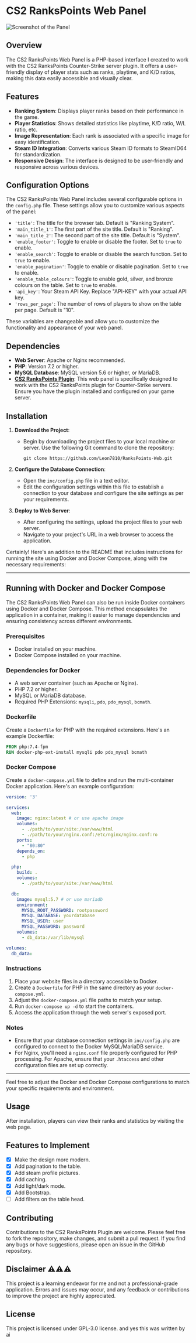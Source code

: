 # CS2 RanksPoints Web Panel

![Screenshot of the Panel](ranks/panel_3.png)

## Overview

The CS2 RanksPoints Web Panel is a PHP-based interface I created to work with the CS2 RanksPoints Counter-Strike server plugin. It offers a user-friendly display of player stats such as ranks, playtime, and K/D ratios, making this data easily accessible and visually clear.

## Features

- **Ranking System**: Displays player ranks based on their performance in the game.
- **Player Statistics**: Shows detailed statistics like playtime, K/D ratio, W/L ratio, etc.
- **Image Representation**: Each rank is associated with a specific image for easy identification.
- **Steam ID Integration**: Converts various Steam ID formats to SteamID64 for standardization.
- **Responsive Design**: The interface is designed to be user-friendly and responsive across various devices.

## Configuration Options

The CS2 RanksPoints Web Panel includes several configurable options in the `config.php` file. These settings allow you to customize various aspects of the panel:

- `'title'`: The title for the browser tab. Default is "Ranking System".
- `'main_title_1'`: The first part of the site title. Default is "Ranking".
- `'main_title_2'`: The second part of the site title. Default is "System".
- `'enable_footer'`: Toggle to enable or disable the footer. Set to `true` to enable.
- `'enable_search'`: Toggle to enable or disable the search function. Set to `true` to enable.
- `'enable_pagination'`: Toggle to enable or disable pagination. Set to `true` to enable.
- `'enable_table_colours'`: Toggle to enable gold, silver, and bronze colours on the table. Set to `true` to enable.
- `'api_key'`: Your Steam API Key. Replace "API-KEY" with your actual API key.
- `'rows_per_page'`: The number of rows of players to show on the table per page. Default is "10".

These variables are changeable and allow you to customize the functionality and appearance of your web panel.

## Dependencies

- **Web Server**: Apache or Nginx recommended.
- **PHP**: Version 7.2 or higher.
- **MySQL Database**: MySQL version 5.6 or higher, or MariaDB.
- **[CS2 RanksPoints Plugin](https://github.com/ABKAM2023/CS2-RanksPoints)**: This web panel is specifically designed to work with the CS2 RanksPoints plugin for Counter-Strike servers. Ensure you have the plugin installed and configured on your game server.

## Installation

1. **Download the Project**:
   - Begin by downloading the project files to your local machine or server. Use the following Git command to clone the repository:
     ```
     git clone https://github.com/Leon7810/RanksPoints-Web.git
     ```

2. **Configure the Database Connection**:
   - Open the `inc/config.php` file in a text editor.
   - Edit the configuration settings within this file to establish a connection to your database and configure the site settings as per your requirements.

3. **Deploy to Web Server**:
   - After configuring the settings, upload the project files to your web server.
   - Navigate to your project's URL in a web browser to access the application.

Certainly! Here's an addition to the README that includes instructions for running the site using Docker and Docker Compose, along with the necessary requirements:

---

## Running with Docker and Docker Compose

The CS2 RanksPoints Web Panel can also be run inside Docker containers using Docker and Docker Compose. This method encapsulates the application in a container, making it easier to manage dependencies and ensuring consistency across different environments.

### Prerequisites

- Docker installed on your machine.
- Docker Compose installed on your machine.

### Dependencies for Docker

- A web server container (such as Apache or Nginx).
- PHP 7.2 or higher.
- MySQL or MariaDB database.
- Required PHP Extensions: `mysqli`, `pdo`, `pdo_mysql`, `bcmath`.

### Dockerfile

Create a `Dockerfile` for PHP with the required extensions. Here's an example Dockerfile:

```Dockerfile
FROM php:7.4-fpm
RUN docker-php-ext-install mysqli pdo pdo_mysql bcmath
```

### Docker Compose

Create a `docker-compose.yml` file to define and run the multi-container Docker application. Here's an example configuration:

```yaml
version: '3'

services:
  web:
    image: nginx:latest # or use apache image
    volumes:
      - ./path/to/your/site:/var/www/html
      - ./path/to/your/nginx.conf:/etc/nginx/nginx.conf:ro
    ports:
      - "80:80"
    depends_on:
      - php

  php:
    build: .
    volumes:
      - ./path/to/your/site:/var/www/html

  db:
    image: mysql:5.7 # or use mariadb
    environment:
      MYSQL_ROOT_PASSWORD: rootpassword
      MYSQL_DATABASE: yourdatabase
      MYSQL_USER: user
      MYSQL_PASSWORD: password
    volumes:
      - db_data:/var/lib/mysql

volumes:
  db_data:
```

### Instructions

1. Place your website files in a directory accessible to Docker.
2. Create a `Dockerfile` for PHP in the same directory as your `docker-compose.yml`.
3. Adjust the `docker-compose.yml` file paths to match your setup.
4. Run `docker-compose up -d` to start the containers.
5. Access the application through the web server's exposed port.

### Notes

- Ensure that your database connection settings in `inc/config.php` are configured to connect to the Docker MySQL/MariaDB service.
- For Nginx, you'll need a `nginx.conf` file properly configured for PHP processing. For Apache, ensure that your `.htaccess` and other configuration files are set up correctly.

---

Feel free to adjust the Docker and Docker Compose configurations to match your specific requirements and environment.

## Usage

After installation, players can view their ranks and statistics by visiting the web page.

## Features to Implement
- [x] Make the design more modern.
- [x] Add pagination to the table.
- [x] Add steam profile pictures.
- [x] Add caching.
- [x] Add light/dark mode.
- [x] Add Bootstrap.
- [ ] Add filters on the table head.

## Contributing

Contributions to the CS2 RanksPoints Plugin are welcome. Please feel free to fork the repository, make changes, and submit a pull request. If you find any bugs or have suggestions, please open an issue in the GitHub repository.

## Disclaimer ⚠️⚠️⚠️

This project is a learning endeavor for me and not a professional-grade application. Errors and issues may occur, and any feedback or contributions to improve the project are highly appreciated.

## License

This project is licensed under GPL-3.0 license.
and yes this was written by ai
